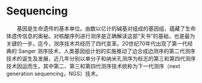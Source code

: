 # Sequencing
&emsp;&emsp;基因是生命遗传的基本单位。由数以亿计的碱基对组成的基因组，蕴藏了生命体遗传信息的奥秘。对核酸序列进行测序是正确解读这部“天书”的基础，也是最为关键的一步。迄今，测序技术共经历了四代变革。20世纪70年代出现了第一代经典的 Sanger 测序技术，人类基因组计划的实施推动了边合成边测序的第二代测序技术的诞生及发展，近几年分别以单分子和纳米孔测序为标志的第三和第四代测序技术因运而生。其中第二、第三和第四代测序技术统称为下一代测序（next generation sequencing，NGS）技术。
